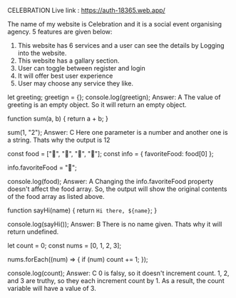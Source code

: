 CELEBRATION
Live link : https://auth-18365.web.app/

The name  of my website is Celebration and it is a social event organising agency. 5 features are given below:
1. This website has 6 services and a user can see the details by Logging into the website.
2. This website has a gallary section.
3. User can toggle between register and login
4. It will offer best user experience
5. User may choose any service they like.


let greeting;
greetign = {};
console.log(greetign);
Answer: A 
The value of greeting is an empty object. So it will return an empty object.



function sum(a, b) {
  return a + b;
}

sum(1, "2");
Answer: C
Here one parameter is a number and another one is a string. Thats why the output is 12



const food = ["🍕", "🍫", "🥑", "🍔"];
const info = { favoriteFood: food[0] };

info.favoriteFood = "🍝";

console.log(food);
Answer: A
Changing the info.favoriteFood property doesn't affect the food array. So, the output will show the original contents of the food array as listed above.



function sayHi(name) {
  return `Hi there, ${name}`;
}

console.log(sayHi());
Answer: B
There is no name given. Thats why it will return undefined.




let count = 0;
const nums = [0, 1, 2, 3];

nums.forEach((num) => {
  if (num) count += 1;
});

console.log(count);
Answer: C
0 is falsy, so it doesn't increment count.
1, 2, and 3 are truthy, so they each increment count by 1.
As a result, the count variable will have a value of 3. 

